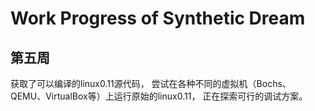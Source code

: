 # Work Progress of Synthetic Dream

## 第五周

获取了可以编译的linux0.11源代码，
尝试在各种不同的虚拟机（Bochs、QEMU、VirtualBox等）上运行原始的linux0.11，
正在探索可行的调试方案。

